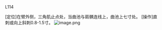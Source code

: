 L114

[定位]在臂外侧，三角肌止点处，当曲池与肩髃连线上，曲池上七寸处。 
[操作]直刺或向上斜刺0.8-1.5寸。
![image.png](https://picgo18719498306.oss-cn-guangzhou.aliyuncs.com/20250423113847966.png)

